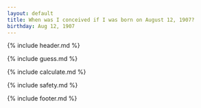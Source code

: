 ```yaml
---
layout: default
title: When was I conceived if I was born on August 12, 1907?
birthday: Aug 12, 1907
---
```


{% include header.md %}

{% include guess.md %}

{% include calculate.md %}

{% include safety.md %}

{% include footer.md %}



